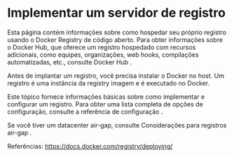 # Implementar um servidor de registro


Esta página contém informações sobre como hospedar seu próprio registro usando o Docker Registry de código aberto. Para obter informações sobre o Docker Hub, 
que oferece um registro hospedado com recursos adicionais, como equipes, organizações, web hooks, compilações automatizadas, etc., consulte Docker Hub .


Antes de implantar um registro, você precisa instalar o Docker no host. Um registro é uma instância da registry imagem e é executado no Docker.


Este tópico fornece informações básicas sobre como implementar e configurar um registro. Para obter uma lista completa de opções de configuração, consulte a referência de configuração .

Se você tiver um datacenter air-gap, consulte Considerações para registros air-gap .


Referências:
https://docs.docker.com/registry/deploying/

```python

```
